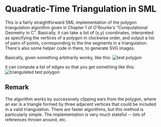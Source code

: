 # Quadratic-Time Triangulation in SML

This is a fairly straightforward SML implementation of the polygon triangulation algorithm given in Chapter 1 of O'Rourke's "Computational Geometry in C". Basically, it can take a list of (x,y) coordinates, interpreted as specifying the vertices of a polygon in clockwise order, and output a list of pairs of points, corresponding to the line segments in a triangulation. There's also some helper code in there, to generate SVG images.

Basically, given something arbitrarily wonky, like this: 
![test polygon](https://cdn.rawgit.com/kilimanjaro/sml-triangulate/9aec0bd/testPoly.svg)

it can compute a list of edges so that you get something like this: 
![triangulated test polygon](https://cdn.rawgit.com/kilimanjaro/sml-triangulate/9aec0bd/testPolyTriangulated.svg)

## Remark
The algorithm works by successively clipping ears from the polygon, where an ear is a triangle formed by three adjacent vertices that could be included in a valid triangulation. There are faster algorithms, but this method is particularly simple. The implementation is very much stateful -- lots of references thrown around, etc.
